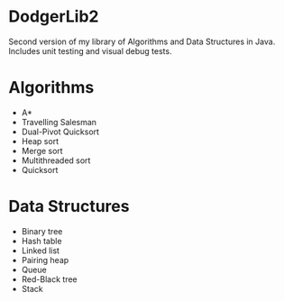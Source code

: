 # DodgerLib2

Second version of my library of Algorithms and Data Structures in Java. Includes unit testing and visual debug tests.

# Algorithms

- A*
- Travelling Salesman
- Dual-Pivot Quicksort
- Heap sort
- Merge sort
- Multithreaded sort
- Quicksort

# Data Structures

- Binary tree
- Hash table
- Linked list
- Pairing heap
- Queue
- Red-Black tree
- Stack

